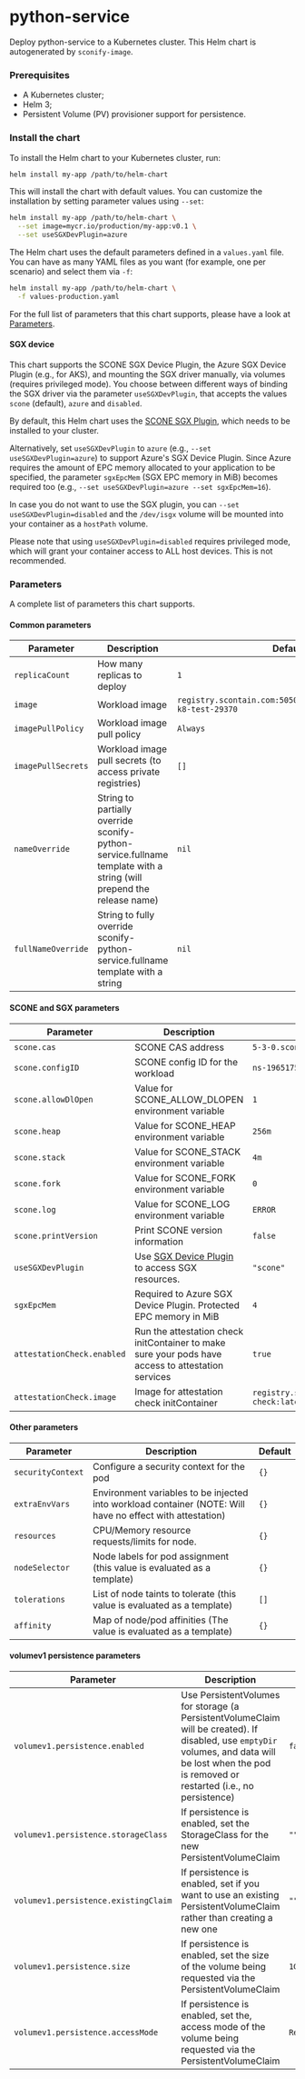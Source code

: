 # python-service

Deploy python-service to a Kubernetes cluster. This Helm chart is autogenerated by `sconify-image`.

### Prerequisites

* A Kubernetes cluster;
* Helm 3;
* Persistent Volume (PV) provisioner support for persistence.

### Install the chart

To install the Helm chart to your Kubernetes cluster, run:

```bash
helm install my-app /path/to/helm-chart
```

This will install the chart with default values. You can customize the installation by setting parameter values using `--set`:

```bash
helm install my-app /path/to/helm-chart \
  --set image=mycr.io/production/my-app:v0.1 \
  --set useSGXDevPlugin=azure
```

The Helm chart uses the default parameters defined in a `values.yaml` file. You can have as many YAML files as you want (for example, one per scenario) and select them via `-f`:

```bash
helm install my-app /path/to/helm-chart \
  -f values-production.yaml
```

For the full list of parameters that this chart supports, please have a look at [Parameters](#parameters).

#### SGX device

This chart supports the SCONE SGX Device Plugin, the Azure SGX Device Plugin (e.g., for AKS), and mounting the SGX driver manually, via volumes (requires privileged mode). You choose between different ways of binding the SGX driver via the parameter `useSGXDevPlugin`, that accepts the values `scone` (default), `azure` and `disabled`.

By default, this Helm chart uses the [SCONE SGX Plugin](https://sconedocs.github.io/helm_sgxdevplugin/), which needs to be installed to your cluster.

Alternatively, set `useSGXDevPlugin` to `azure` (e.g., `--set useSGXDevPlugin=azure`) to support Azure's SGX Device Plugin. Since Azure requires the amount of EPC memory allocated to your application to be specified, the parameter `sgxEpcMem` (SGX EPC memory in MiB) becomes required too (e.g., `--set useSGXDevPlugin=azure --set sgxEpcMem=16`).

In case you do not want to use the SGX plugin, you can `--set useSGXDevPlugin=disabled` and the `/dev/isgx` volume will be mounted into your container as a `hostPath` volume.

Please note that using `useSGXDevPlugin=disabled` requires privileged mode, which will grant your container access to ALL host devices. This is not recommended.

### Parameters

A complete list of parameters this chart supports.

#### Common parameters

|Parameter|Description|Default|
|---|---|---|
`replicaCount`|How many replicas to deploy|`1`
`image`|Workload image|`registry.scontain.com:5050/clenimar/test:python-k8-test-29370`
`imagePullPolicy`|Workload image pull policy|`Always`
`imagePullSecrets`|Workload image pull secrets (to access private registries)|`[]`
`nameOverride`|String to partially override sconify-python-service.fullname template with a string (will prepend the release name)|`nil`
`fullNameOverride`|String to fully override sconify-python-service.fullname template with a string|`nil`


#### SCONE and SGX parameters

|Parameter|Description|Default|
|---|---|---|
`scone.cas`|SCONE CAS address|`5-3-0.scone-cas.cf`
`scone.configID`|SCONE config ID for the workload|`ns-19651751520310/python-session/python-service`
`scone.allowDlOpen`|Value for SCONE_ALLOW_DLOPEN environment variable|`1`
`scone.heap`|Value for SCONE_HEAP environment variable|`256m`
`scone.stack`|Value for SCONE_STACK environment variable|`4m`
`scone.fork`|Value for SCONE_FORK environment variable|`0`
`scone.log`|Value for SCONE_LOG environment variable|`ERROR`
`scone.printVersion`|Print SCONE version information|`false`
`useSGXDevPlugin`|Use [SGX Device Plugin](#sgx-device) to access SGX resources.|`"scone"`
`sgxEpcMem`|Required to Azure SGX Device Plugin. Protected EPC memory in MiB|`4`
`attestationCheck.enabled`|Run the attestation check initContainer to make sure your pods have access to attestation services|`true`
`attestationCheck.image`|Image for attestation check initContainer|`registry.scontain.com:5050/clenimar/attestation-check:latest`

#### Other parameters

|Parameter|Description|Default|
|---|---|---|
`securityContext`|Configure a security context for the pod|`{}`
`extraEnvVars`|Environment variables to be injected into workload container (NOTE: Will have no effect with attestation)|`{}`
`resources`|CPU/Memory resource requests/limits for node.|`{}`
`nodeSelector`|Node labels for pod assignment (this value is evaluated as a template)|`{}`
`tolerations`|List of node taints to tolerate (this value is evaluated as a template)|`[]`
`affinity`|Map of node/pod affinities (The value is evaluated as a template)|`{}`

#### volumev1 persistence parameters

|Parameter|Description|Default|
|---|---|---|
`volumev1.persistence.enabled`|Use PersistentVolumes for storage (a PersistentVolumeClaim will be created). If disabled, use `emptyDir` volumes, and data will be lost when the pod is removed or restarted (i.e., no persistence) |`false`
`volumev1.persistence.storageClass`|If persistence is enabled, set the StorageClass for the new PersistentVolumeClaim|`""`
`volumev1.persistence.existingClaim`|If persistence is enabled, set if you want to use an existing PersistentVolumeClaim rather than creating a new one|`""`
`volumev1.persistence.size`|If persistence is enabled, set the size of the volume being requested via the PersistentVolumeClaim|`1Gi`
`volumev1.persistence.accessMode`|If persistence is enabled, set the, access mode of the volume being requested via the PersistentVolumeClaim|`ReadWriteMany`

